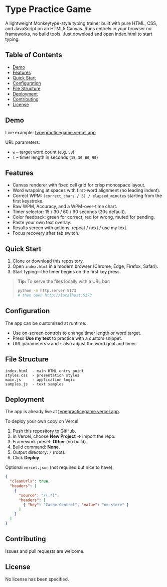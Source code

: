# Type Practice Game

A lightweight Monkeytype-style typing trainer built with pure HTML, CSS, and JavaScript on an HTML5 Canvas.
Runs entirely in your browser no frameworks, no build tools. Just download and open index.html to start typing.

## Table of Contents

- [Demo](#demo)
- [Features](#features)
- [Quick Start](#quick-start)
- [Configuration](#configuration)
- [File Structure](#file-structure)
- [Deployment](#deployment)
- [Contributing](#contributing)
- [License](#license)

## Demo

Live example: [typepracticegame.vercel.app](https://typepracticegame.vercel.app/?w=50&t=90)

URL parameters:

- `w` – target word count (e.g. `50`)
- `t` – timer length in seconds (`15`, `30`, `60`, `90`)

## Features

- Canvas renderer with fixed cell grid for crisp monospace layout.
- Word wrapping at spaces with first-word alignment (no leading indent).
- Correct WPM: `(correct_chars / 5) / elapsed_minutes` starting from the first keystroke.
- Raw WPM, Accuracy, and a WPM-over-time chart.
- Timer selector: 15 / 30 / 60 / 90 seconds (30s default).
- Color feedback: green for correct, red for wrong, muted for pending.
- Paste your own text overlay.
- Results screen with actions: repeat / next / use my text.
- Focus recovery after tab switch.

## Quick Start

1. Clone or download this repository.
2. Open `index.html` in a modern browser (Chrome, Edge, Firefox, Safari).
3. Start typing—the timer begins on the first key press.

> **Tip:** To serve the files locally with a URL bar:
>
> ```bash
> python -m http.server 5173
> # then open http://localhost:5173
> ```

## Configuration

The app can be customized at runtime:

- Use on-screen controls to change timer length or word target.
- Press **Use my text** to practice with a custom snippet.
- URL parameters `w` and `t` also adjust the word goal and timer.

## File Structure

```
index.html  - main HTML entry point
styles.css  - presentation styles
main.js     - application logic
samples.js  - text samples
```

## Deployment

The app is already live at [typepracticegame.vercel.app](https://typepracticegame.vercel.app/?w=50&t=90).

To deploy your own copy on Vercel:

1. Push this repository to GitHub.
2. In Vercel, choose **New Project** → import the repo.
3. Framework preset: **Other** (no build).
4. Build command: **None**.
5. Output directory: `/` (root).
6. Click **Deploy**.

Optional `vercel.json` (not required but nice to have):

```json
{
  "cleanUrls": true,
  "headers": [
    {
      "source": "/(.*)",
      "headers": [
        { "key": "Cache-Control", "value": "no-store" }
      ]
    }
  ]
}
```

## Contributing

Issues and pull requests are welcome.

## License

No license has been specified.

